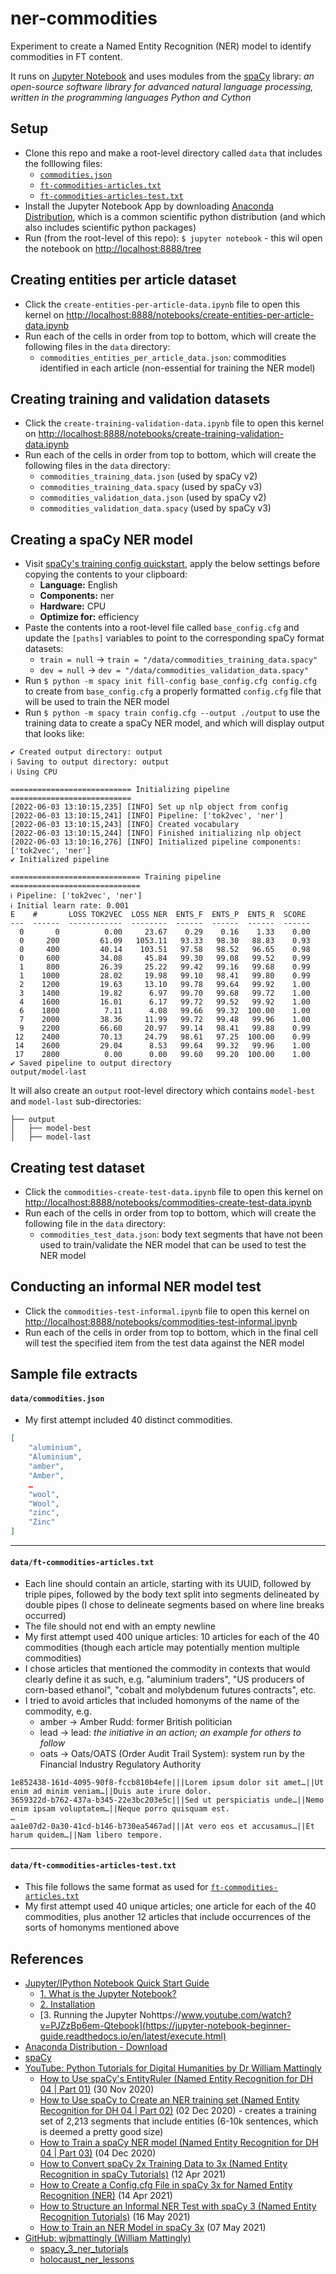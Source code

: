 # ner-commodities

Experiment to create a Named Entity Recognition (NER) model to identify commodities in FT content.

It runs on [Jupyter Notebook](https://jupyter-notebook-beginner-guide.readthedocs.io/en/latest/what_is_jupyter.html) and uses modules from the [spaCy](https://spacy.io) library: _an open-source software library for advanced natural language processing, written in the programming languages Python and Cython_


## Setup
- Clone this repo and make a root-level directory called `data` that includes the folllowing files:
  - [`commodities.json`](#datacommoditiesjson)
  - [`ft-commodities-articles.txt`](#dataft-commodities-articlestxt)
  - [`ft-commodities-articles-test.txt`](#dataft-commodities-articles-testtxt)
- Install the Jupyter Notebook App by downloading [Anaconda Distribution](https://www.anaconda.com/products/distribution), which is a common scientific python distribution (and which also includes scientific python packages)
- Run (from the root-level of this repo): `$ jupyter notebook` - this wil open the notebook on [http://localhost:8888/tree](http://localhost:8888/tree)


## Creating entities per article dataset
- Click the `create-entities-per-article-data.ipynb` file to open this kernel on [http://localhost:8888/notebooks/create-entities-per-article-data.ipynb](http://localhost:8888/notebooks/create-entities-per-article-data.ipynb)
- Run each of the cells in order from top to bottom, which will create the following files in the `data` directory:
  - `commodities_entities_per_article_data.json`: commodities identified in each article (non-essential for training the NER model)


## Creating training and validation datasets
- Click the `create-training-validation-data.ipynb` file to open this kernel on [http://localhost:8888/notebooks/create-training-validation-data.ipynb](http://localhost:8888/notebooks/create-training-validation-data.ipynb)
- Run each of the cells in order from top to bottom, which will create the following files in the `data` directory:
  - `commodities_training_data.json` (used by spaCy v2)
  - `commodities_training_data.spacy` (used by spaCy v3)
  - `commodities_validation_data.json` (used by spaCy v2)
  - `commodities_validation_data.spacy` (used by spaCy v3)


## Creating a spaCy NER model
- Visit [spaCy's training config quickstart](https://spacy.io/usage/training#quickstart), apply the below settings before copying the contents to your clipboard:
  - **Language:** English
  - **Components:** ner
  - **Hardware:** CPU
  - **Optimize for:** efficiency
- Paste the contents into a root-level file called `base_config.cfg` and update the `[paths]` variables to point to the corresponding spaCy format datasets:
  - `train = null` -> `train = "/data/commodities_training_data.spacy"`
  - `dev = null` -> `dev = "/data/commodities_validation_data.spacy"`
- Run `$ python -m spacy init fill-config base_config.cfg config.cfg` to create from `base_config.cfg` a properly formatted `config.cfg` file that will be used to train the NER model
- Run `$ python -m spacy train config.cfg --output ./output` to use the training data to create a spaCy NER model, and which will display output that looks like:
```
✔ Created output directory: output
ℹ Saving to output directory: output
ℹ Using CPU

=========================== Initializing pipeline ===========================
[2022-06-03 13:10:15,235] [INFO] Set up nlp object from config
[2022-06-03 13:10:15,241] [INFO] Pipeline: ['tok2vec', 'ner']
[2022-06-03 13:10:15,243] [INFO] Created vocabulary
[2022-06-03 13:10:15,244] [INFO] Finished initializing nlp object
[2022-06-03 13:10:16,276] [INFO] Initialized pipeline components: ['tok2vec', 'ner']
✔ Initialized pipeline

============================= Training pipeline =============================
ℹ Pipeline: ['tok2vec', 'ner']
ℹ Initial learn rate: 0.001
E    #       LOSS TOK2VEC  LOSS NER  ENTS_F  ENTS_P  ENTS_R  SCORE
---  ------  ------------  --------  ------  ------  ------  ------
  0       0          0.00     23.67    0.29    0.16    1.33    0.00
  0     200         61.09   1053.11   93.33   98.30   88.83    0.93
  0     400         40.14    103.51   97.58   98.52   96.65    0.98
  0     600         34.08     45.84   99.30   99.08   99.52    0.99
  1     800         26.39     25.22   99.42   99.16   99.68    0.99
  1    1000         28.02     19.98   99.10   98.41   99.80    0.99
  2    1200         19.63     13.10   99.78   99.64   99.92    1.00
  3    1400         19.82      6.97   99.70   99.68   99.72    1.00
  4    1600         16.01      6.17   99.72   99.52   99.92    1.00
  6    1800          7.11      4.08   99.66   99.32  100.00    1.00
  7    2000         38.36     11.99   99.72   99.48   99.96    1.00
  9    2200         66.60     20.97   99.14   98.41   99.88    0.99
 12    2400         70.13     24.79   98.61   97.25  100.00    0.99
 14    2600         29.04      8.53   99.64   99.32   99.96    1.00
 17    2800          0.00      0.00   99.60   99.20  100.00    1.00
✔ Saved pipeline to output directory
output/model-last
```

It will also create an `output` root-level directory which contains `model-best` and `model-last` sub-directories:
```
├── output
│   ├── model-best
│   ├── model-last
```


## Creating test dataset
- Click the `commodities-create-test-data.ipynb` file to open this kernel on [http://localhost:8888/notebooks/commodities-create-test-data.ipynb](http://localhost:8888/notebooks/commodities-create-test-data.ipynb)
- Run each of the cells in order from top to bottom, which will create the following file in the `data` directory:
  - `commodities_test_data.json`: body text segments that have not been used to train/validate the NER model that can be used to test the NER model


## Conducting an informal NER model test
- Click the `commodities-test-informal.ipynb` file to open this kernel on [http://localhost:8888/notebooks/commodities-test-informal.ipynb](http://localhost:8888/notebooks/commodities-test-informal.ipynb)
- Run each of the cells in order from top to bottom, which in the final cell will test the specified item from the test data against the NER model


## Sample file extracts

#### `data/commodities.json`
- My first attempt included 40 distinct commodities.

```json
[
	"aluminium",
	"Aluminium",
	"amber",
	"Amber",
	…
	"wool",
	"Wool",
	"zinc",
	"Zinc"
]
```

---

#### `data/ft-commodities-articles.txt`
- Each line should contain an article, starting with its UUID, followed by triple pipes, followed by the body text split into segments delineated by double pipes (I chose to delineate segments based on where line breaks occurred)
- The file should not end with an empty newline
- My first attempt used 400 unique articles: 10 articles for each of the 40 commodities (though each article may potentially mention multiple commodities)
- I chose articles that mentioned the commodity in contexts that would clearly define it as such, e.g. "aluminium traders", "US producers of corn-based ethanol", "cobalt and molybdenum futures contracts", etc.
- I tried to avoid articles that included homonyms of the name of the commodity, e.g.
  - amber -> Amber Rudd: former British politician
  - lead -> lead: _the initiative in an action; an example for others to follow_
  - oats -> Oats/OATS (Order Audit Trail System): system run by the Financial Industry Regulatory Authority

```
1e852438-161d-4095-90f8-fccb810b4efe|||Lorem ipsum dolor sit amet…||Ut enim ad minim veniam…||Duis aute irure dolor.
3659322d-b762-437a-b345-22e3bc203e5c|||Sed ut perspiciatis unde…||Nemo enim ipsam voluptatem…||Neque porro quisquam est.
…
aa1e07d2-0a30-41cd-b146-b730ea5467ad|||At vero eos et accusamus…||Et harum quidem…||Nam libero tempore.
```
---

#### `data/ft-commodities-articles-test.txt`
- This file follows the same format as used for [`ft-commodities-articles.txt`](#dataft-commodities-articlestxt)
- My first attempt used 40 unique articles; one article for each of the 40 commodities, plus another 12 articles that include occurrences of the sorts of homonyms mentioned above


## References
- [Jupyter/IPython Notebook Quick Start Guide](https://jupyter-notebook-beginner-guide.readthedocs.io/en/latest/index.html)
	- [1. What is the Jupyter Notebook?](https://jupyter-notebook-beginner-guide.readthedocs.io/en/latest/what_is_jupyter.html)
	- [2. Installation](https://jupyter-notebook-beginner-guide.readthedocs.io/en/latest/install.html)
	- [3. Running the Jupyter Nohttps://www.youtube.com/watch?v=PJZzBp6em-Qtebook](https://jupyter-notebook-beginner-guide.readthedocs.io/en/latest/execute.html)
- [Anaconda Distribution - Download](https://www.anaconda.com/products/distribution)
- [spaCy](https://spacy.io/)
- [YouTube: Python Tutorials for Digital Humanities by Dr William Mattingly](https://www.youtube.com/c/PythonTutorialsforDigitalHumanities)
  - [How to Use spaCy's EntityRuler (Named Entity Recognition for DH 04 | Part 01)](https://www.youtube.com/watch?v=wpyCzodvO3A) (30 Nov 2020)
  - [How to Use spaCy to Create an NER training set (Named Entity Recognition for DH 04 | Part 02)](https://www.youtube.com/watch?v=YBRF7tq1V-Q) (02 Dec 2020) - creates a training set of 2,213 segments that include entities (6-10k sentences, which is deemed a pretty good size)
  - [How to Train a spaCy NER model (Named Entity Recognition for DH 04 | Part 03)](https://www.youtube.com/watch?v=7Z1imsp6g10) (04 Dec 2020)
  - [How to Convert spaCy 2x Training Data to 3x (Named Entity Recognition in spaCy Tutorials)](https://www.youtube.com/watch?v=TKoPva69_6E) (12 Apr 2021)
  - [How to Create a Config.cfg File in spaCy 3x for Named Entity Recognition (NER)](https://www.youtube.com/watch?v=l67PXnhu0ig) (14 Apr 2021)
  - [How to Structure an Informal NER Test with spaCy 3 (Named Entity Recognition Tutorials)](https://www.youtube.com/watch?v=SJeDvHKHN_k) (16 May 2021)
  - [How to Train an NER Model in spaCy 3x](https://www.youtube.com/watch?v=PJZzBp6em-Q) (07 May 2021)
- [GitHub: wjbmattingly (William Mattingly)](https://github.com/wjbmattingly)
  - [spacy_3_ner_tutorials](https://github.com/wjbmattingly/spacy_3_ner_tutorials)
  - [holocaust_ner_lessons](https://github.com/wjbmattingly/holocaust_ner_lessons)
